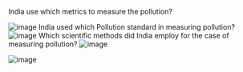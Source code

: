India use which metrics to measure the pollution?

![image](https://user-images.githubusercontent.com/100778968/156702367-29972075-6f7d-4950-be5e-ee0061886d16.png)
India used which Pollution standard in measuring pollution?
![image](https://user-images.githubusercontent.com/100778968/156703604-dd27a1fd-e341-4ed0-bf4a-d78311d01fdb.png)
Which scientific methods did India employ for the case of measuring pollution?
![image](https://user-images.githubusercontent.com/100778968/156704610-744aed69-cf97-4a8f-bb3f-f1862153dac4.png)

![image](https://user-images.githubusercontent.com/100778968/156719312-2cadb9b6-2e55-4c8b-a917-18468f4f5b52.png)

